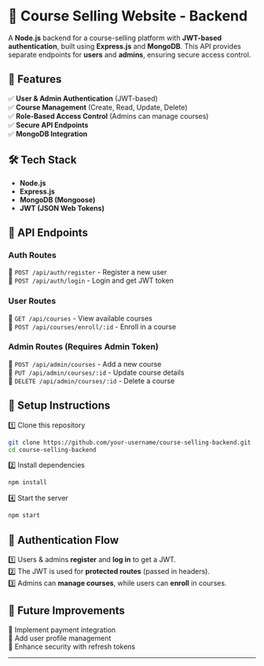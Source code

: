 
# 🚀 Course Selling Website - Backend  

A **Node.js** backend for a course-selling platform with **JWT-based authentication**, built using **Express.js** and **MongoDB**. This API provides separate endpoints for **users** and **admins**, ensuring secure access control.  

## 🌟 Features  
✅ **User & Admin Authentication** (JWT-based)  
✅ **Course Management** (Create, Read, Update, Delete)  
✅ **Role-Based Access Control** (Admins can manage courses)  
✅ **Secure API Endpoints**  
✅ **MongoDB Integration**  

## 🛠️ Tech Stack  
- **Node.js**  
- **Express.js**  
- **MongoDB (Mongoose)**  
- **JWT (JSON Web Tokens)**  

## 📌 API Endpoints  

### **Auth Routes**  
🔹 `POST /api/auth/register` - Register a new user  
🔹 `POST /api/auth/login` - Login and get JWT token  

### **User Routes**  
🔹 `GET /api/courses` - View available courses  
🔹 `POST /api/courses/enroll/:id` - Enroll in a course  

### **Admin Routes** (Requires Admin Token)  
🔹 `POST /api/admin/courses` - Add a new course  
🔹 `PUT /api/admin/courses/:id` - Update course details  
🔹 `DELETE /api/admin/courses/:id` - Delete a course  

## 🔧 Setup Instructions  

1️⃣ Clone this repository  
```bash
git clone https://github.com/your-username/course-selling-backend.git
cd course-selling-backend
```  

2️⃣ Install dependencies  
```bash
npm install
```  


4️⃣ Start the server  
```bash
npm start
```  

## 🔐 Authentication Flow  
1️⃣ Users & admins **register** and **log in** to get a JWT.  
2️⃣ The JWT is used for **protected routes** (passed in headers).  
3️⃣ Admins can **manage courses**, while users can **enroll** in courses.  

## 📌 Future Improvements  
🔹 Implement payment integration  
🔹 Add user profile management  
🔹 Enhance security with refresh tokens  

---
